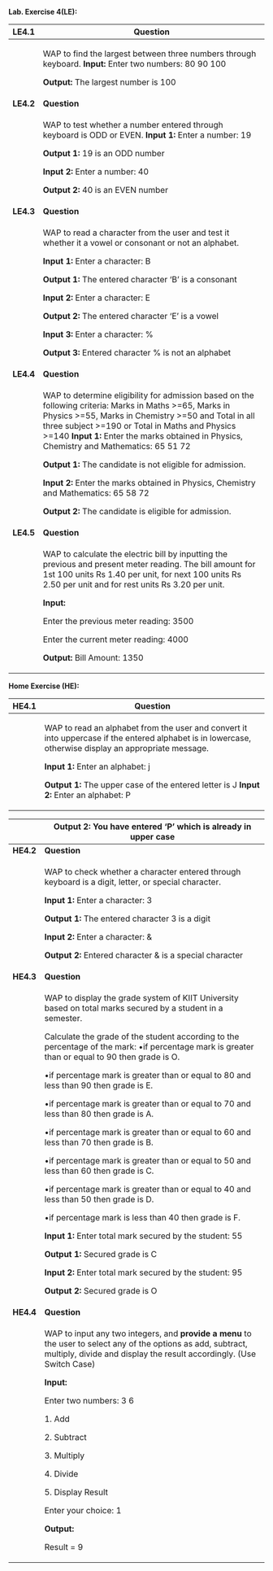 
**Lab. Exercise 4(LE):** 



|**LE4.1** |**Question** |
| - | - |
||<p>WAP to find the largest between three numbers through keyboard.  **Input:** Enter two numbers: 80 90 100 </p><p>**Output:** The largest number is 100 </p>|
|**LE4.2** |**Question** |
||<p>WAP to test whether a number entered through keyboard is ODD or EVEN.  **Input 1:** Enter a number: 19 </p><p>**Output 1:** 19 is an ODD number </p><p>**Input 2:** Enter a number: 40 </p><p>**Output 2:** 40 is an EVEN number </p>|
|**LE4.3** |**Question** |
||<p>WAP to read a character from the user and test it whether it a vowel or consonant or not an alphabet. </p><p>**Input 1:** Enter a character: B </p><p>**Output 1:** The entered character ‘B’ is a consonant </p><p>**Input 2:** Enter a character: E </p><p>**Output 2:** The entered character ‘E’ is a vowel </p><p>**Input 3:** Enter a character: % </p><p>**Output 3:** Entered character % is not an alphabet </p>|
|**LE4.4** |**Question** |
||<p>WAP to determine eligibility for admission based on the following criteria: Marks in Maths >=65, Marks in Physics >=55, Marks in Chemistry >=50 and Total in all three subject >=190 or Total in Maths and Physics >=140 **Input 1:** Enter the marks obtained in Physics, Chemistry and Mathematics: 65 51 72 </p><p>**Output 1:** The candidate is not eligible for admission.  </p><p>**Input 2:** Enter the marks obtained in Physics, Chemistry and Mathematics: 65 58 72 </p><p>**Output 2:** The candidate is eligible for admission. </p>|
|**LE4.5** |**Question** |
||<p>WAP to calculate the electric bill by inputting the previous and present meter reading. The bill amount for 1st 100 units Rs 1.40 per unit, for next 100 units Rs 2.50 per unit and for rest units Rs 3.20 per unit. </p><p>**Input:**  </p><p>Enter the previous meter reading: 3500 </p><p>Enter the current meter reading: 4000 </p><p>**Output:** Bill Amount: 1350 </p>|

**Home Exercise (HE):** 



|**HE4.1** |**Question** |
| - | - |
||<p>WAP to read an alphabet from the user and convert it into uppercase if the entered alphabet is in lowercase, otherwise display an appropriate message. </p><p>**Input 1:** Enter an alphabet: j </p><p>**Output 1:** The upper case of the entered letter is J **Input 2:** Enter an alphabet: P </p>|

||**Output 2:** You have entered ‘P’ which is already in upper case |
| :- | - |
|**HE4.2** |**Question** |
||<p>WAP to check whether a character entered through keyboard is a digit, letter, or special character.  </p><p>**Input 1:** Enter a character: 3 </p><p>**Output 1:** The entered character 3 is a digit </p><p>**Input 2:** Enter a character: & </p><p>**Output 2:** Entered character & is a special character </p>|
|**HE4.3** |**Question** |
||<p>WAP to display the grade system of KIIT University based on total marks secured by a student in a semester.  </p><p>Calculate the grade of the student according to the percentage of the mark: •if percentage mark is greater than or equal to 90 then grade is O.  </p><p>•if percentage mark is greater than or equal to 80 and less than 90 then grade is E. </p><p>•if percentage mark is greater than or equal to 70 and less than 80 then grade is A. </p><p>•if percentage mark is greater than or equal to 60 and less than 70 then grade is B. </p><p>•if percentage mark is greater than or equal to 50 and less than 60 then grade is C. </p><p>•if percentage mark is greater than or equal to 40 and less than 50 then grade is D.  </p><p>•if percentage mark is less than 40 then grade is F.  </p><p>**Input 1:** Enter total mark secured by the student: 55 </p><p>**Output 1:** Secured grade is C </p><p>**Input 2:** Enter total mark secured by the student: 95 </p><p>**Output 2:** Secured grade is O </p>|
|**HE4.4** |**Question** |
||<p>WAP to input any two integers, and **provide a menu** to the user to select any of  the  options  as  add,  subtract,  multiply,  divide  and  display  the  result accordingly. (Use Switch Case) </p><p>**Input:**  </p><p>Enter two numbers: 3 6 </p><p>1. Add </p><p>2. Subtract </p><p>3. Multiply </p><p>4. Divide </p><p>5. Display Result </p><p>Enter your choice: 1 </p><p>**Output:**  </p><p>Result = 9 </p>|

